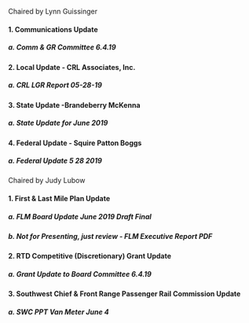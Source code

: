 Chaired by Lynn Guissinger

#### 1. Communications Update

##### a. Comm & GR Committee 6.4.19

#### 2. Local Update - CRL Associates, Inc.

##### a. CRL LGR Report 05-28-19

#### 3. State Update -Brandeberry McKenna

##### a. State Update for June 2019

#### 4. Federal Update - Squire Patton Boggs

##### a. Federal Update 5 28 2019

Chaired by Judy Lubow

#### 1. First & Last Mile Plan Update

##### a. FLM Board Update June 2019 Draft Final

##### b. Not for Presenting, just review - FLM Executive Report PDF

#### 2. RTD Competitive (Discretionary) Grant Update

##### a. Grant Update to Board Committee 6.4.19

#### 3. Southwest Chief & Front Range Passenger Rail Commission Update

##### a. SWC PPT Van Meter June 4